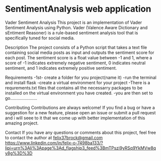 # SentimentAnalysis web application 

Vader Sentiment Analysis
This project is an implementation of Vader Sentiment Analysis using Python. Vader (Valence Aware Dictionary and sEntiment Reasoner) is a rule-based sentiment analysis tool that is specifically tuned for social media.

Description
The project consists of a Python script that takes a text file containing social media posts as input and outputs the sentiment score for each post. The sentiment score is a float value between -1 and 1, where a score of -1 indicates extremely negative sentiment, 0 indicates neutral sentiment, and 1 indicates extremely positive sentiment.

Requirements
-1st- create a folder for you project(name it)
-run the terminal and install flask
-create a virtual environment for your project
-There is a requrements.txt files that contains all the necessarry packages to be installed on the virtual environment you have created.
-you are then set to go......................

Contributing
Contributions are always welcome! If you find a bug or have a suggestion for a new feature, please open an issue or submit a pull request and i will seee to it that we come up with better implementation of this amazing project.

Contact
If you have any questions or comments about this project, feel free to contact the author at felix37brock@gmail.com
https://www.linkedin.com/in/felix-o-7498ba133/?lipi=urn%3Ali%3Apage%3Ad_flagship3_feed%3BmTPszi9yRSq9YkMVw8qy8g%3D%3D
